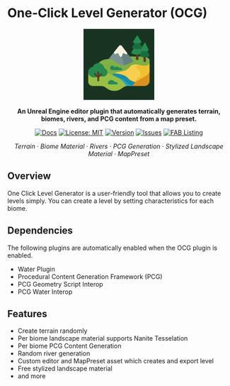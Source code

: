 # One-Click Level Generator (OCG)

<p align="center">
 <img src="Docs/assets/images/ocg_logo.png" alt="OCG Logo" width="160" />
</p>

<p align="center"><strong>An Unreal Engine editor plugin that automatically generates terrain, biomes, rivers, and PCG content from a map preset.</strong></p>

<p align="center">
 <a href="https://code1133.github.io/ocg/"><img src="https://img.shields.io/badge/Docs-Online-blue?style=for-the-badge" alt="Docs" /></a>
 <a href="https://github.com/Code1133/ocg/blob/main/LICENSE"><img src="https://img.shields.io/badge/License-MIT-green?style=for-the-badge" alt="License: MIT" /></a>
 <!-- <a href="https://github.com/Code1133/ocg"><img src="https://img.shields.io/github/stars/Code1133/ocg?style=for-the-badge" alt="GitHub stars" /></a> -->
 <a href="https://github.com/Code1133/ocg/releases"><img src="https://img.shields.io/badge/Version-1.1.1-purple?style=for-the-badge" alt="Version" /></a>
 <a href="https://github.com/Code1133/ocg/issues"><img src="https://img.shields.io/github/issues/Code1133/ocg?style=for-the-badge" alt="Issues" /></a>
 <a href="https://www.fab.com/listings/a0a5678a-2747-4550-aa54-0fa8f2a78460"><img src="https://img.shields.io/badge/FAB-Available-orange?style=for-the-badge" alt="FAB Listing" /></a>
</p>

<p align="center"><em>Terrain · Biome Material · Rivers · PCG Generation · Stylized Landscape Material · MapPreset</em></p>

## Overview

One Click Level Generator is a user-friendly tool that allows you to create levels simply.
You can create a level by setting characteristics for each biome.

## Dependencies

The following plugins are automatically enabled when the OCG plugin is enabled.

- Water Plugin
- Procedural Content Generation Framework (PCG)
- PCG Geometry Script Interop
- PCG Water Interop

## Features

- Create terrain randomly
- Per biome landscape material supports Nanite Tesselation
- Per biome PCG Content Generation
- Random river generation
- Custom editor and MapPreset asset which creates and export level
- Free stylized landscape material
- and more
